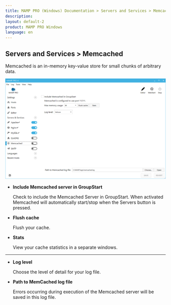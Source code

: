 ```yaml
---
title: MAMP PRO (Windows) Documentation > Servers and Services > Memcached
description: 
layout: default-2
product: MAMP PRO Windows
language: en
---
```


## Servers and Services > Memcached

Memcached is an in-memory key-value store for small chunks of arbitrary data.

![MAMP](/en/MAMP-PRO-Windows/Servers-and-Services/Memcached/memCached.png)

*  **Include Memcached server in GroupStart**  

    Check to include the Memcached Server in GroupStart. When activated Memcached will automatically start/stop when the  Servers button is pressed.

*  **Flush cache**

    Flush your cache.

*  **Stats**

    View your cache statistics in a separate windows.

---

*  **Log level**

    Choose the level of detail for your log file. 

*  **Path to MemCached log file**

    Errors occurring during execution of the Memcached server will be saved in this log file.

